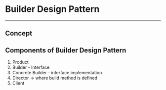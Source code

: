 # Builder Design Pattern
---------------------------------------------------------------
## Concept

## Components of Builder Design Pattern
1. Product
2. Builder - Interface
3. Concrete Builder - interface implementation
4. Director -> where build method is defined
5. Client